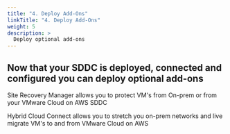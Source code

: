 ```yaml
---
title: "4. Deploy Add-Ons"
linkTitle: "4. Deploy Add-Ons"
weight: 5
description: >
  Deploy optional add-ons 
---
```



## Now that your SDDC is deployed, connected and configured you can deploy optional add-ons

Site Recovery Manager allows you to protect VM's from On-prem or from your VMware Cloud on AWS SDDC

Hybrid Cloud Connect allows you to stretch you on-prem networks and live migrate VM's to and from VMware Cloud on AWS


